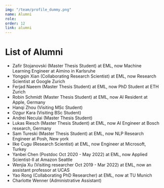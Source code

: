 ```yaml
---
img: "/team/profile_dummy.png"
name: Alumni
role:
order: 12
link: alumni
---
```


# List of Alumni

* Zafir Stojanovski (Master Thesis Student) at EML, now Machine Learning Engineer at Aimino in Karlsruhe 
* Yongqin Xian (Collaborating Research Scientist) at EML, now Research Scientist at Google Zurich
* Ferjad Naeem (Master Thesis Student) at EML, now PhD Student at ETH Zurich
* Robin Schmidt (Master Thesis Student) at EML, now AI Resident at Apple, Germany
* Hanqi Zhou (Visiting MSc Student)
* Ozgur Kara (Visiting BSc Student)
* Andrei Neculai (Master Thesis Student)
* Lukas Riesch (Master Thesis Student) at EML, now AI Engineer at Bosch research, Germany
* Sam Tureski (Master Thesis Student) at EML, now NLP Research Engineer at Posh, New york
* Ilke Cugu (Research Scientist) at EML, now Engineer at Microsoft, Turkey
* Yanbei Chen (Postdoc Oct 2020 - May 2022) at EML, now Applied Scientist-II at Amazon Seattle
* Wenjia Xu (Visiting researcher Oct 2019 - Mar 2022) at EML, now an assistant professor at UCAS
* Yao Rong (Collaborating PhD Researcher) at EML, now at TU Munich
* Charlotte Wenner (Administrative Assistant)
